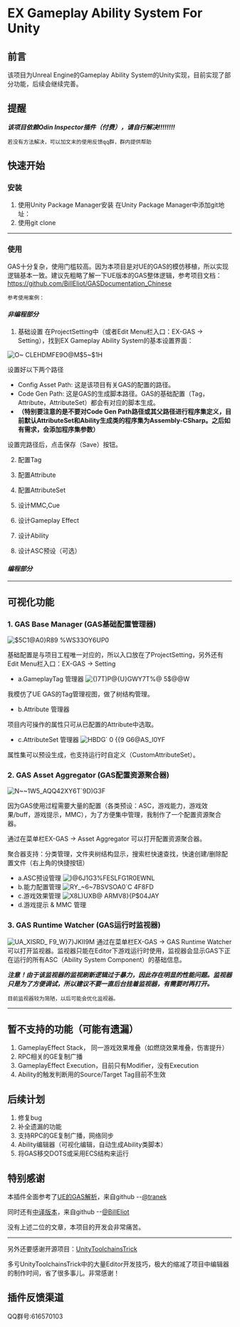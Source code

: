 # EX Gameplay Ability System For Unity
## 前言
该项目为Unreal Engine的Gameplay Ability System的Unity实现，目前实现了部分功能，后续会继续完善。
## 提醒
__*该项目依赖Odin Inspector插件（付费），请自行解决!!!!!!!!*__

```若没有方法解决，可以加文末的使用反馈qq群，群内提供帮助 ```
## 快速开始
### 安装
1. 使用Unity Package Manager安装
在Unity Package Manager中添加git地址：
2. 使用git clone

---
### 使用
GAS十分复杂，使用门槛较高。因为本项目是对UE的GAS的模仿移植，所以实现逻辑基本一致。建议先粗略了解一下UE版本的GAS整体逻辑，参考项目文档：https://github.com/BillEliot/GASDocumentation_Chinese

`参考使用案例：`

#### *非编程部分*
1. 基础设置
在ProjectSetting中（或者Edit Menu栏入口：EX-GAS -> Setting），找到EX Gameplay Ability System的基本设置界面：

![O`~ CLEHDMFE9O@M$5~`$1H](https://github.com/No78Vino/gameplay-ability-system-for-unity/assets/43328860/200ddd3c-e28c-4630-884b-e8fa165e7b5d)

设置好以下两个路径
- Config Asset Path: 这是该项目有关GAS的配置的路径。
- Code Gen Path: 这是GAS的生成脚本路径。GAS的基础配置（Tag，Attribute，AttributeSet）都会有对应的脚本生成。
-  __**（特别要注意的是不要对Code Gen Path路径或其父路径进行程序集定义，目前默认AttributeSet和Ability生成类的程序集为Assembly-CSharp。之后如有需求，会添加程序集参数）**__

设置完路径后，点击保存（Save）按钮。

2. 配置Tag

3. 配置Attribute

4. 配置AttributeSet

5. 设计MMC,Cue

6. 设计Gameplay Effect

7. 设计Ability

8. 设计ASC预设（可选）


#### *编程部分*


---
## 可视化功能
### 1. GAS Base Manager (GAS基础配置管理器)
![$5C1@A0}R89 %WS33OY6UP0](https://github.com/No78Vino/gameplay-ability-system-for-unity/assets/43328860/85f4b1e2-ab3b-4735-8d71-b6623557bf02)

基础配置是与项目工程唯一对应的，所以入口放在了ProjectSetting，另外还有Edit Menu栏入口：EX-GAS -> Setting

- a.GameplayTag 管理器
![{)7T)P@{U}GWY7T%@ 5$@@W](https://github.com/No78Vino/gameplay-ability-system-for-unity/assets/43328860/d5306afc-82a0-4c3e-a263-280c0088f1ae)

我模仿了UE GAS的Tag管理视图，做了树结构管理。

- b.Attribute 管理器

项目内可操作的属性只可从已配置的Attribute中选取。

- c.AttributeSet 管理器
![HBDG` 0 {{9 G6@AS_I0YF](https://github.com/No78Vino/gameplay-ability-system-for-unity/assets/43328860/bc227c91-1dc1-408b-93e6-c93b5936b232)

属性集可以预设生成，也支持运行时自定义（CustomAttributeSet）。

### 2. GAS Asset Aggregator (GAS配置资源聚合器)
![N~~1W5_AQQ42XY6T`9D)G3F](https://github.com/No78Vino/gameplay-ability-system-for-unity/assets/43328860/8f3ab649-fc80-426a-aa44-3a52a9df19c4)

因为GAS使用过程需要大量的配置（各类预设：ASC，游戏能力，游戏效果/buff，游戏提示，MMC），为了方便集中管理，我制作了一个配置资源聚合器。

通过在菜单栏EX-GAS -> Asset Aggregator 可以打开配置资源聚合器。

聚合器支持：分类管理，文件夹树结构显示，搜索栏快速查找，快速创建/删除配置文件（右上角的快捷按钮）
- a.ASC预设管理
![)@6J1G3%FESLFG$1R0E$WNL](https://github.com/No78Vino/gameplay-ability-system-for-unity/assets/43328860/0cb0b5a9-cfde-44ad-b121-e0077330a02e)
- b.能力配置管理
![RY_~6~7BSVSOA0`C 4F8FD](https://github.com/No78Vino/gameplay-ability-system-for-unity/assets/43328860/acd53826-d032-49f3-a878-a649f98311a1)
- c.游戏效果管理
![X8L)UXB@ ARMV8}{P$04JAY](https://github.com/No78Vino/gameplay-ability-system-for-unity/assets/43328860/3442e5f8-fce4-4784-b393-064c15998401)
- d.游戏提示 & MMC 管理

### 3. GAS Runtime Watcher (GAS运行时监视器)
![UA_XISRD_ F9_W}7}JKII9M](https://github.com/No78Vino/gameplay-ability-system-for-unity/assets/43328860/d1a689a2-5c72-42ec-8d2d-60f005eab899)
通过在菜单栏EX-GAS -> GAS Runtime Watcher 可以打开监视器。监视器只能在Editor下游戏运行时使用，监视器会显示GAS下正在运行的所有ASC（Ability System Component）的基础信息。

__*注意！由于该监视器的监视刷新逻辑过于暴力，因此存在明显的性能问题。监视器只是为了方便调试，所以建议不要一直后台挂着监视器，有需要时再打开。*__

```目前监视器较为简陋，以后可能会优化监视器。```

---
## 暂不支持的功能（可能有遗漏）
1. GameplayEffect Stack， 同一游戏效果堆叠（如燃烧效果堆叠，伤害提升）
2. RPC相关的GE复制广播
3. GameplayEffect Execution，目前只有Modifier，没有Execution
4. Ability的触发判断用的Source/Target Tag目前不生效

## 后续计划
1. 修复bug
2. 补全遗漏的功能
3. 支持RPC的GE复制广播，网络同步
4. Ability编辑器（可视化编辑，自动生成Ability类脚本）
5. 将GAS移交DOTS或采用ECS结构来运行

## 特别感谢
本插件全面参考了[UE的GAS解析](https://github.com/tranek/GASDocumentation)，来自github --[@tranek](https://github.com/tranek)

同时还有[中译版本](https://github.com/BillEliot/GASDocumentation_Chinese)，来自github --[@BillEliot](https://github.com/BillEliot)

没有上述二位的文章，本项目的开发会非常痛苦。

---
另外还要感谢开源项目：[UnityToolchainsTrick](https://github.com/XINCGer/UnityToolchainsTrick)

多亏UnityToolchainsTrick中的大量Editor开发技巧，极大的缩减了项目中编辑器的制作时间，省了很多事儿。非常感谢！
## 插件反馈渠道
QQ群号:616570103


